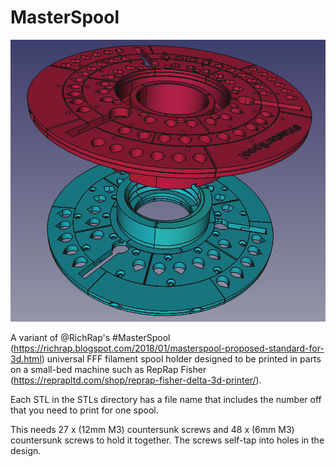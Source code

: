 # MasterSpool

![CAD design](cad-pic.png)

A variant of @RichRap's #MasterSpool (https://richrap.blogspot.com/2018/01/masterspool-proposed-standard-for-3d.html) universal FFF filament spool holder designed to be printed in parts on a small-bed machine such as RepRap Fisher (https://reprapltd.com/shop/reprap-fisher-delta-3d-printer/).

Each STL in the STLs directory has a file name that includes the number off that you need to print for one spool.

This needs 27 x (12mm M3) countersunk screws and 48 x (6mm M3) countersunk screws to hold it together.  The screws self-tap into holes in the design.
